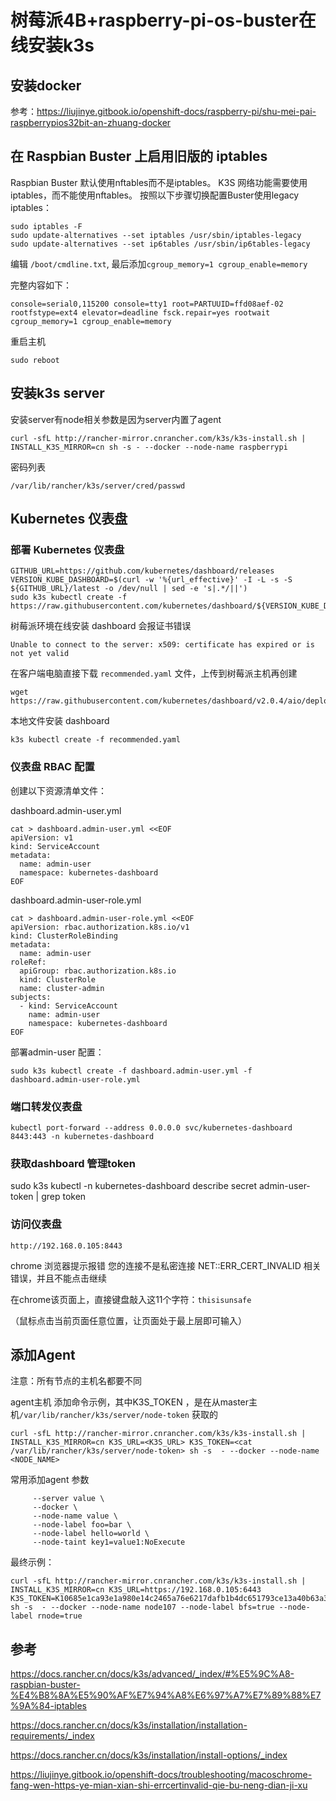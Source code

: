 # 树莓派4B+raspberry-pi-os-buster在线安装k3s

## 安装docker

参考：https://liujinye.gitbook.io/openshift-docs/raspberry-pi/shu-mei-pai-raspberrypios32bit-an-zhuang-docker

## 在 Raspbian Buster 上启用旧版的 iptables
Raspbian Buster 默认使用nftables而不是iptables。 K3S 网络功能需要使用iptables，而不能使用nftables。 按照以下步骤切换配置Buster使用legacy iptables：

```
sudo iptables -F
sudo update-alternatives --set iptables /usr/sbin/iptables-legacy
sudo update-alternatives --set ip6tables /usr/sbin/ip6tables-legacy
```

编辑 `/boot/cmdline.txt`, 最后添加`cgroup_memory=1 cgroup_enable=memory`

完整内容如下：

```
console=serial0,115200 console=tty1 root=PARTUUID=ffd08aef-02 rootfstype=ext4 elevator=deadline fsck.repair=yes rootwait cgroup_memory=1 cgroup_enable=memory

```

重启主机

```
sudo reboot
```

## 安装k3s server

安装server有node相关参数是因为server内置了agent

```
curl -sfL http://rancher-mirror.cnrancher.com/k3s/k3s-install.sh | INSTALL_K3S_MIRROR=cn sh -s - --docker --node-name raspberrypi
```

密码列表

```
/var/lib/rancher/k3s/server/cred/passwd 
```

## Kubernetes 仪表盘

### 部署 Kubernetes 仪表盘

```
GITHUB_URL=https://github.com/kubernetes/dashboard/releases
VERSION_KUBE_DASHBOARD=$(curl -w '%{url_effective}' -I -L -s -S ${GITHUB_URL}/latest -o /dev/null | sed -e 's|.*/||')
sudo k3s kubectl create -f https://raw.githubusercontent.com/kubernetes/dashboard/${VERSION_KUBE_DASHBOARD}/aio/deploy/recommended.yaml
```

树莓派环境在线安装 dashboard 会报证书错误

```
Unable to connect to the server: x509: certificate has expired or is not yet valid
```

在客户端电脑直接下载 `recommended.yaml` 文件，上传到树莓派主机再创建

```
wget https://raw.githubusercontent.com/kubernetes/dashboard/v2.0.4/aio/deploy/recommended.yaml
```

本地文件安装 dashboard

```
k3s kubectl create -f recommended.yaml
```

### 仪表盘 RBAC 配置

创建以下资源清单文件：

dashboard.admin-user.yml

```
cat > dashboard.admin-user.yml <<EOF
apiVersion: v1
kind: ServiceAccount
metadata:
  name: admin-user
  namespace: kubernetes-dashboard
EOF
```
dashboard.admin-user-role.yml

```
cat > dashboard.admin-user-role.yml <<EOF
apiVersion: rbac.authorization.k8s.io/v1
kind: ClusterRoleBinding
metadata:
  name: admin-user
roleRef:
  apiGroup: rbac.authorization.k8s.io
  kind: ClusterRole
  name: cluster-admin
subjects:
  - kind: ServiceAccount
    name: admin-user
    namespace: kubernetes-dashboard
EOF
```

部署admin-user 配置：

```
sudo k3s kubectl create -f dashboard.admin-user.yml -f dashboard.admin-user-role.yml
```

### 端口转发仪表盘

```
kubectl port-forward --address 0.0.0.0 svc/kubernetes-dashboard 8443:443 -n kubernetes-dashboard
```

### 获取dashboard 管理token

sudo k3s kubectl -n kubernetes-dashboard describe secret admin-user-token | grep token

### 访问仪表盘

```
http://192.168.0.105:8443
```

chrome 浏览器提示报错 您的连接不是私密连接 NET::ERR_CERT_INVALID 相关错误，并且不能点击继续

在chrome该页面上，直接键盘敲入这11个字符：`thisisunsafe`

（鼠标点击当前页面任意位置，让页面处于最上层即可输入）

## 添加Agent

注意：所有节点的主机名都要不同

agent主机 添加命令示例，其中K3S_TOKEN ，是在从master主机`/var/lib/rancher/k3s/server/node-token` 获取的

```
curl -sfL http://rancher-mirror.cnrancher.com/k3s/k3s-install.sh | INSTALL_K3S_MIRROR=cn K3S_URL=<K3S_URL> K3S_TOKEN=<cat /var/lib/rancher/k3s/server/node-token> sh -s  - --docker --node-name <NODE_NAME> 
```

常用添加agent 参数

```
     --server value \
     --docker \
     --node-name value \
     --node-label foo=bar \
     --node-label hello=world \
     --node-taint key1=value1:NoExecute
```

最终示例：

```
curl -sfL http://rancher-mirror.cnrancher.com/k3s/k3s-install.sh | INSTALL_K3S_MIRROR=cn K3S_URL=https://192.168.0.105:6443 K3S_TOKEN=K10685e1ca93e1a980e14c2465a76e6217dafb1b4dc651793ce13a40b63a3a8c51a::server:63d408b61cec11e4fb891838b188764f sh -s  - --docker --node-name node107 --node-label bfs=true --node-label rnode=true
```

## 参考

https://docs.rancher.cn/docs/k3s/advanced/_index/#%E5%9C%A8-raspbian-buster-%E4%B8%8A%E5%90%AF%E7%94%A8%E6%97%A7%E7%89%88%E7%9A%84-iptables

https://docs.rancher.cn/docs/k3s/installation/installation-requirements/_index

https://docs.rancher.cn/docs/k3s/installation/install-options/_index

https://liujinye.gitbook.io/openshift-docs/troubleshooting/macoschrome-fang-wen-https-ye-mian-xian-shi-errcertinvalid-qie-bu-neng-dian-ji-xu